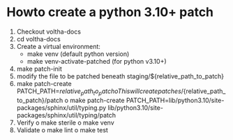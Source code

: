 # Howto create a python 3.10+ patch

1) Checkout voltha-docs
2) cd voltha-docs
3) Create a virtual environment:
   - make venv (default python version)
   - make venv-activate-patched (for python v3.10+)
4) make patch-init
5) modify the file to be patched beneath staging/${relative_path_to_patch}
6) make patch-create PATCH_PATH=${relative_path_to_patch}
    o This will create patches/${relative_path_to_patch}/patch
    o make patch-create PATCH_PATH=lib/python3.10/site-packages/sphinx/util/typing.py
      lib/python3.10/site-packages/sphinx/util/typing/patch
7) Verify
    o make sterile
    o make venv
8) Validate
    o make lint
    o make test

<!---

# -----------------------------------------------------------------------
# Copyright 2023-2024 Open Networking Foundation Contributors
#
# Licensed under the Apache License, Version 2.0 (the "License");
# you may not use this file except in compliance with the License.
# You may obtain a copy of the License at
#
# http:#www.apache.org/licenses/LICENSE-2.0
#
# Unless required by applicable law or agreed to in writing, software
# distributed under the License is distributed on an "AS IS" BASIS,
# WITHOUT WARRANTIES OR CONDITIONS OF ANY KIND, either express or implied.
# See the License for the specific language governing permissions and
# limitations under the License.
# -----------------------------------------------------------------------
# SPDX-FileCopyrightText: 2023-2024 Open Networking Foundation Contributors
# SPDX-License-Identifier: Apache-2.0
# -----------------------------------------------------------------------
# Intent:
# -----------------------------------------------------------------------

--->

